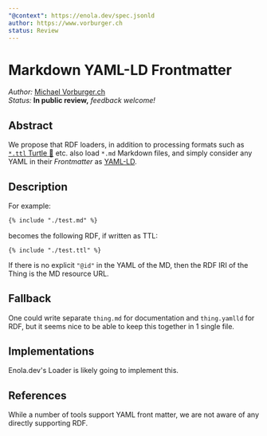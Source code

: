 ```yaml
---
"@context": https://enola.dev/spec.jsonld
author: https://www.vorburger.ch
status: Review
---
```


# Markdown YAML-LD Frontmatter

_Author:_ [Michael Vorburger.ch](https://www.vorburger.ch)
<br>_Status:_ **In public review,** _feedback welcome!_

## Abstract

We propose that RDF loaders, in addition to processing formats such as [`*.ttl` Turtle 🐢](https://docs.enola.dev/concepts/turtle/) etc.
also load `*.md` Markdown files, and simply consider any YAML in their _Frontmatter_ as [YAML-LD](https://json-ld.github.io/yaml-ld/spec/).

## Description

For example:

```markdown
{% include "./test.md" %}
```

becomes the following RDF, if written as TTL:

```turtle
{% include "./test.ttl" %}
```

If there is no explicit `"@id"` in the YAML of the MD, then the RDF IRI of the Thing is the MD resource URL.

## Fallback

One could write separate `thing.md` for documentation and `thing.yamlld` for RDF, but it seems nice to be able to keep this together in 1 single file.

## Implementations

Enola.dev's Loader is likely going to implement this.

## References

While a number of tools support YAML front matter, we are not aware of any directly supporting RDF.
